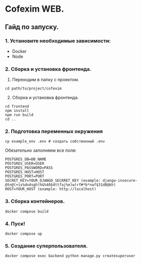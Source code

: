# Cofexim WEB.
## Гайд по запуску.

### 1. Установите необходимые зависимости:

- Docker
- Node

### 2. Сборка и установка фронтенда.

1. Переходим в папку с проектом.
```shell
cd path/to/project/cofexim
```

2. Сборка и установка фронтенда.

```shell
cd frontend
npm install
npm run build
cd ..
```

### 2. Подготовка переменных окружения

```shell
cp example_env .env # создать собственный .env
```
Обязательно заполняем все поля:
```shell
POSTGRES_DB=DB_NAME
POSTGRES_USER=USER
POSTGRES_PASSWORD=PASS
POSTGRES_HOST=HOST
POSTGRES_PORT=PORT
SECRET_KEY=YOUR_DJANGO_SECKRET_KEY (example: django-insecure-@tn@(+is%dn4sgh!h&%40$4ttfaj%e)w)rf#*b*naf$31d8@kh)
HOST=YOUR_HOST (example: http://localhost)
```

### 3. Сборка контейнеров.

```shell
docker compose build
```

### 4. Пуск!

```shell
docker compose up
```

### 5. Создание суперпользователя.
```shell
docker compose exec backend python manage.py createsuperuser
```